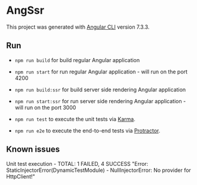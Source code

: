# AngSsr

This project was generated with [Angular CLI](https://github.com/angular/angular-cli) version 7.3.3.

## Run

* `npm run build` for build regular Angular application
* `npm run start` for run regular Angular application - will run on the port 4200
* `npm run build:ssr` for build server side rendering Angular application
* `npm run start:ssr` for run server side rendering Angular application - will run on the port 3000

* `npm run test` to execute the unit tests via [Karma](https://karma-runner.github.io).
* `npm run e2e` to execute the end-to-end tests via [Protractor](http://www.protractortest.org/).

## Known issues

Unit test execution - TOTAL: 1 FAILED, 4 SUCCESS
"Error: StaticInjectorError(DynamicTestModule) - NullInjectorError: No provider for HttpClient!"

